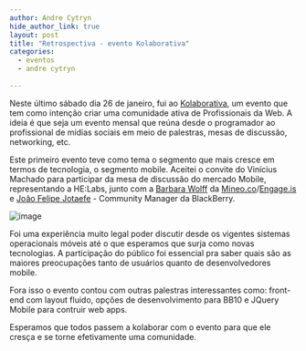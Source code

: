 ```yaml
---
author: Andre Cytryn
hide_author_link: true
layout: post
title: "Retrospectiva - evento Kolaborativa"
categories:
  - eventos
  - andre cytryn
  
---
```


Neste último sábado dia 26 de janeiro, fui ao [Kolaborativa][ko], um evento que tem como intenção criar uma comunidade ativa de Profissionais da Web. A ideia é que seja um evento mensal que reúna desde o programador ao profissional de mídias sociais em meio de palestras, mesas de discussão, networking, etc.
<!--more-->

Este primeiro evento teve como tema o segmento que mais cresce em termos de tecnologia, o segmento mobile. Aceitei o convite do Vinícius Machado para participar da mesa de discussão do mercado Mobile, representando a HE:Labs, junto com a [Barbara Wolff][bw] da [Mineo.co](https://mineo.co)/[Engage.is](http://engage.is) e [João Felipe Jotaefe][jf] - Community Manager da BlackBerry.

![image](/blog/images/posts/2013-01-29/kolaborativa.jpg)

Foi uma experiência muito legal poder discutir desde os vigentes sistemas operacionais móveis até o que esperamos que surja como novas tecnologias. A participação do público foi essencial pra saber quais são as maiores preocupações tanto de usuários quanto de desenvolvedores mobile.

Fora isso o evento contou com outras palestras interessantes como: front-end com layout fluido, opções de desenvolvimento para BB10 e JQuery Mobile para contruir web apps.

Esperamos que todos passem a kolaborar com o evento para que ele cresça e se torne efetivamente uma comunidade.

[ko]: http://kolaborativa.com.br
[jf]: https://twitter.com/jotaefe
[bw]: https://twitter.com/barbaracones
